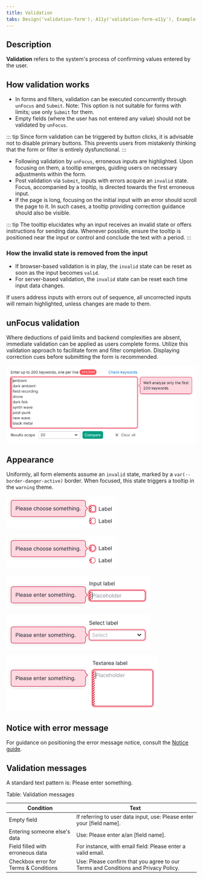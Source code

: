 ```yaml
---
title: Validation
tabs: Design('validation-form'), A11y('validation-form-a11y'), Example('validation-form-code')
---
```


## Description

**Validation** refers to the system's process of confirming values entered by the user.

## How validation works

- In forms and filters, validation can be executed concurrently through `unFocus` and `Submit`. Note: This option is not suitable for forms with limits; use only `Submit` for them.
- Empty fields (where the user has not entered any value) should not be validated by `unFocus`.

::: tip
Since form validation can be triggered by button clicks, it is advisable not to disable primary buttons. This prevents users from mistakenly thinking that the form or filter is entirely dysfunctional.
:::

- Following validation by `unFocus`, erroneous inputs are highlighted. Upon focusing on them, a tooltip emerges, guiding users on necessary adjustments within the form.
- Post validation via `Submit`, inputs with errors acquire an `invalid` state. Focus, accompanied by a tooltip, is directed towards the first erroneous input.
- If the page is long, focusing on the initial input with an error should scroll the page to it. In such cases, a tooltip providing correction guidance should also be visible.

::: tip
The tooltip elucidates why an input receives an invalid state or offers instructions for sending data. Whenever possible, ensure the tooltip is positioned near the input or control and conclude the text with a period.
:::

### How the invalid state is removed from the input

- If browser-based validation is in play, the `invalid` state can be reset as soon as the input becomes `valid`.
- For server-based validation, the `invalid` state can be reset each time input data changes.

If users address inputs with errors out of sequence, all uncorrected inputs will remain highlighted, unless changes are made to them.

## unFocus validation

Where deductions of paid limits and backend complexities are absent, immediate validation can be applied as users complete forms. Utilize this validation approach to facilitate form and filter completion. Displaying correction cues before submitting the form is recommended.

![](static/immediate-validation.png)

## Appearance

Uniformly, all form elements assume an `invalid` state, marked by a `var(--border-danger-active)` border. When focused, this state triggers a tooltip in the `warning` theme.

![](./static/checkbox-validation.png)

![](./static/radio-validation.png)

![](./static/input-validation.png)

![](./static/select-validation.png)

![](./static/textarea-validation.png)

## Notice with error message

For guidance on positioning the error message notice, consult the [Notice guide](/components/notice/notice).

## Validation messages

A standard text pattern is: Please enter something.

Table: Validation messages

| Condition  | Text            |
| ---------- | --------------- |
| Empty field | If referring to user data input, use: Please enter your [field name]. |
| Entering someone else's data | Use: Please enter a/an [field name].  |
| Field filled with erroneous data | For instance, with email field: Please enter a valid email. |
| Checkbox error for Terms & Conditions | Use: Please confirm that you agree to our Terms and Conditions and Privacy Policy.   |

